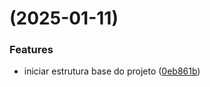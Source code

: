 #  (2025-01-11)


### Features

* iniciar estrutura base do projeto ([0eb861b](https://github.com/pos-fiap-schepis/projeto-template/commit/0eb861bfcf93aae591f3ac172b15997510207349))



